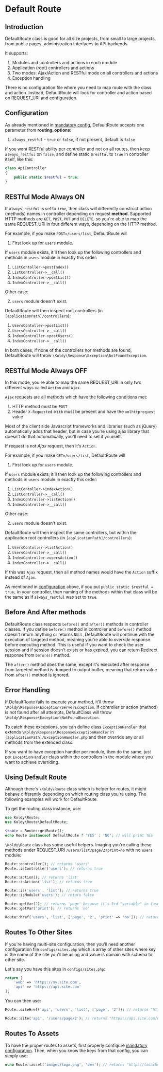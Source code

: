 # Default Route

## Introduction

DefaultRoute class is good for all size projects, from small to large projects, from public pages,
administration interfaces to API backends.

It supports:

1. Modules and controllers and actions in each module
2. Application (root) controllers and actions
3. Two modes: Ajax/Action and RESTful mode on all controllers and actions
4. Exception handling

There is no configuration file where you need to map route with the class and action. Instead, DefaultRoute
will look for controller and action based on REQUEST_URI and configuration.


## Configuration

As already mentioned in [mandatory config](../configuration.md#routing-class-and-routing-options),
DefaultRoute accepts one parameter from **routing_options**:

1. `always_restful` - `true` or `false`, if not present, default is `false`

If you want RESTful ability per controller and not on all routes, then keep `always_restful` on `false`,
and define static `$resftul` to `true` in controller itself, like this:

```php
class ApiController
{
    public static $restful = true;
}
```


## RESTful Mode Always ON

If `always_restful` is set to `true`, then class will differently construct action (methods) names in
controller depending on request **method**. Supported HTTP methods are `GET`, `POST`, `PUT` and `DELETE`, so you're
able to map the same REQUEST_URI in four different ways, depending on the HTTP method.

For example, if you make `POST=/users/list`, DefaultRoute will

1. First look up for `users` module.

If `users` module exists, it'll then look up the following controllers
and methods in `users` module in exactly this order:

1. `ListContoller->postIndex()`
2. `ListController->__call()`
3. `IndexController->postList()`
4. `IndexController->__call()`

Other case:

2. `users` module doesn't exist.

DefaultRoute will then inspect root controllers (in `[applicationPath]/controllers`):

1. `UsersContoller->postList()`
2. `UsersController->__call()`
3. `IndexController->postUsers()`
4. `IndexController->__call()`


In both cases, if none of the controllers nor methods are found, DefaultRoute will throw `\Koldy\Response\Exception\NotFoundException`.


## RESTful Mode Always OFF

In this mode, you're able to map the same REQUEST_URI in only two different ways called `Action` and `Ajax`.

`Ajax` requests are all methods which have the following conditions met:

1. HTTP method must be `POST`
2. Header `X-Requested-With` must be present and have the `xmlhttprequest` value

Most of the client side Javascript frameworks and libraries (such as jQuery) automatically adds that header, but in case you're using
ajax library that doesn't do that automatically, you'll need to set it yourself.

If request is not *Ajax* request, then it's `Action`.

For example, if you make `GET=/users/list`, DefaultRoute will

1. First look up for `users` module.

If `users` module exists, it'll then look up the following controllers
and methods in `users` module in exactly this order:

1. `ListContoller->indexAction()`
2. `ListController->__call()`
3. `IndexController->listAction()`
4. `IndexController->__call()`

Other case:

2. `users` module doesn't exist.

DefaultRoute will then inspect the same controllers, but within the application root controllers (in `[applicationPath]/controllers`):

1. `UsersContoller->listAction()`
2. `UsersController->__call()`
3. `IndexController->usersAction()`
4. `IndexController->__call()`


If this was `Ajax` request, then all method names would have the `Action` suffix instead of `Ajax`.

As mentioned in [configuration](#configuration) above, if you put `public static $restful = true;` in your controller, then
naming of the methods within that class will be the same as if `always_restful` was set to `true`.


## Before And After methods

DefaultRoute class respects `before()` and `after()` methods in controller classes. If you define `before()` method in controller
and `before()` method doesn't return anything or returns `NULL`, DefaultRoute will continue with the execution of targeted method,
meaning you're able to *override* response before executing method. This is useful if you want to check the user session and if session
doesn't exists or has expired, you can return [Redirect](../response/redirect.md) response from `before()` method.

The `after()` method does the same, except it's executed after response from targeted method is dumped to output buffer, meaning
that return value from `after()` method is ignored.


## Error Handling

If DefaultRoute fails to execute your method, it'll throw `\Koldy\Response\Exception\ServerException`. If
controller or action (method) is not found after all attempts, DefaultClass will throw `\Koldy\Response\Exception\NotFoundException`.

To catch these exceptions, you can define class `ExceptionHandler` that extends `\Koldy\Response\ResponseExceptionHandler` in
`[applicationPath]/ExceptionHandler.php` and then override any or all methods from the extended class.

If you want to have exception handler per module, then do the same, just put `ExceptionHandler` class within the controllers in the
module where you want to achieve overriding.


## Using Default Route

Although there's `\Koldy\Route` class which is helper for routes, it might behave differently depending on which routing
class you're using. The following examples will work for DefaultRoute.

To get the routing class instance, use:

```php
use Koldy\Route;
use Koldy\Route\DefaultRoute;

$route = Route::getRoute();
echo Route instanceof DefaultRoute ? 'YES' : 'NO'; // will print YES
```

`\Koldy\Route` class has some useful helpers. Imaging you're calling these methods under REQUEST_URI
`/users/list/page/2?print=no` with no `users` module:

```php
Route::controller(); // returns 'users'
Route::isController('users'); // returns true

Route::action(); // returns 'list'
Route::isAction('list'); // returns true

Route::is('users', 'list'); // returns true
Route::isModule('users'); // return false

Route::getVar(2); // returns 'page' because it's 3rd "variable" in (users, list, page, 2)
Route::getVar('print'); // returns 'no'

Route::href('users', 'list', ['page', '2', 'print' => 'no']); // returns "/users/list/page/2?print=no"
```



## Routes To Other Sites

If you're having multi-site configuration, then you'll need another configuration file `configs/sites.php` which is
array of other sites where key is the name of the site you'll be using and value is domain with schema to other site. 

Let's say you have this sites in `configs/sites.php`:

```php
return [
	'web' => 'https://my.site.com',
	'api' => 'https://api.site.com'
];
```

You can then use:

```php
Route::siteHref('api', 'users', 'list', ['page', '2']); // returns "https://api.site.com/users/list/page/2"

Route::site('api', '/users/page/2'); // returns "https://api.site.com/users/page/2"
```


## Routes To Assets

To have the proper routes to assets, first properly configure [mandatory configuration](../configuration.md#assets).
Then, when you know the keys from that config, you can simply use:

```php
echo Route::asset('images/logo.png', 'dev'); // returns "http://localhost:3000/static/images/logo.png"
```
